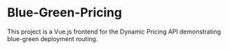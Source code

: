 # Blue-Green-Pricing
This project is a Vue.js frontend for the Dynamic Pricing API demonstrating blue-green deployment routing.
